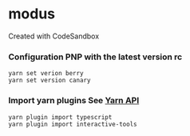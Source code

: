 # modus
Created with CodeSandbox

### Configuration PNP with the latest version rc
```
yarn set verion berry
yarn set version canary
```

### Import yarn plugins See [Yarn API](https://yarnpkg.com/api/)

```
yarn plugin import typescript
yarn plugin import interactive-tools
```

